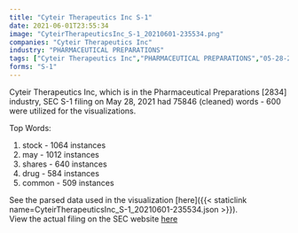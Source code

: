 ```yaml
---
title: "Cyteir Therapeutics Inc S-1"
date: 2021-06-01T23:55:34
image: "CyteirTherapeuticsInc_S-1_20210601-235534.png"
companies: "Cyteir Therapeutics Inc"
industry: "PHARMACEUTICAL PREPARATIONS"
tags: ["Cyteir Therapeutics Inc","PHARMACEUTICAL PREPARATIONS","05-28-2021","S-1"]
forms: "S-1"
---
```

Cyteir Therapeutics Inc, which is in the Pharmaceutical Preparations [2834] industry, SEC S-1 filing on May 28, 2021 had 75846 (cleaned) words - 600 were utilized for the visualizations.

Top Words:
1. stock - 1064 instances
2. may - 1012 instances
3. shares - 640 instances
4. drug - 584 instances
5. common - 509 instances


See the parsed data used in the visualization [here]({{< staticlink name=CyteirTherapeuticsInc_S-1_20210601-235534.json >}}).  
View the actual filing on the SEC website [here](https://www.sec.gov/Archives/edgar/data/1662244/0001193125-21-176892.txt)